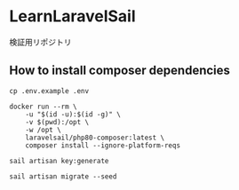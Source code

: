 # LearnLaravelSail
検証用リポジトリ

## How to install composer dependencies

`cp .env.example .env`

```
docker run --rm \
    -u "$(id -u):$(id -g)" \
    -v $(pwd):/opt \
    -w /opt \
    laravelsail/php80-composer:latest \
    composer install --ignore-platform-reqs
```

`sail artisan key:generate`

`sail artisan migrate --seed`
